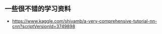 一些很不错的学习资料
---

* https://www.kaggle.com/shivamb/a-very-comprehensive-tutorial-nn-cnn?scriptVersionId=3749898